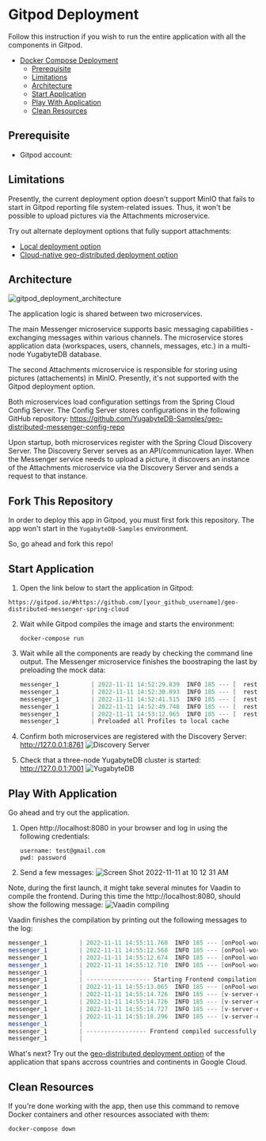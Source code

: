 # Gitpod Deployment

Follow this instruction if you wish to run the entire application with all the components in Gitpod.

<!-- vscode-markdown-toc -->

- [Docker Compose Deployment](#docker-compose-deployment)
  - [Prerequisite](#prerequisite)
  - [Limitations](#limitations)
  - [Architecture](#architecture)
  - [Start Application](#start-application)
  - [Play With Application](#play-with-application)
  - [Clean Resources](#clean-resources)

<!-- vscode-markdown-toc-config
    numbering=false
    autoSave=true
    /vscode-markdown-toc-config -->
<!-- /vscode-markdown-toc -->

## Prerequisite

* Gitpod account:

## Limitations

Presently, the current deployment option doesn't support MinIO that fails to start in Gitpod reporting file system-related issues. Thus, it won't be possible to upload pictures via the Attachments microservice.

Try out alternate deployment options that fully support attachments:
* [Local deployment option](local_deployment.md)
* [Cloud-native geo-distributed deployment option](gcloud_deployment.md)


## Architecture

![gitpod_deployment_architecture](https://user-images.githubusercontent.com/1537233/201374026-cb201384-c1e2-4207-8a1a-3fd77f9e8d1e.png)

The application logic is shared between two microservices.

The main Messenger microservice supports basic messaging capabilities - exchanging messages within various channels. The microservice stores application data (workspaces, users, channels, messages, etc.) in a multi-node YugabyteDB database.

The second Attachments microservice is responsible for storing using pictures (attachements) in MinIO. Presently, it's not supported with the Gitpod deployment option.

Both microservices load configuration settings from the Spring Cloud Config Server. The Config Server stores configurations in the following GitHub repository: https://github.com/YugabyteDB-Samples/geo-distributed-messenger-config-repo

Upon startup, both microservices register with the Spring Cloud Discovery Server. The Discovery Server serves as an API/communication layer. When the Messenger service needs to upload a picture, it discovers an instance of the Attachments microservice via the Discovery Server and sends a request to that instance.

## Fork This Repository

In order to deploy this app in Gitpod, you must first fork this repository. The app won't start in the `YugabyteDB-Samples` environment.

So, go ahead and fork this repo!

## Start Application

1. Open the link below to start the application in Gitpod:
  ```shell
  https://gitpod.io/#https://github.com/[your_github_username]/geo-distributed-messenger-spring-cloud
  ```

2. Wait while Gitpod compiles the image and starts the environment:
    ```shell
    docker-compose run
    ```
    
2. Wait while all the components are ready by checking the command line output. The Messenger microservice finishes the boostraping the last by preloading the mock data:
    ```java
    messenger_1         | 2022-11-11 14:52:29.839  INFO 185 --- [  restartedMain] c.y.a.m.data.generator.DataGenerator     : Generating Channels
    messenger_1         | 2022-11-11 14:52:30.893  INFO 185 --- [  restartedMain] c.y.a.m.data.generator.DataGenerator     : Generating Users
    messenger_1         | 2022-11-11 14:52:41.515  INFO 185 --- [  restartedMain] c.y.a.m.data.generator.DataGenerator     : Mapping Users to Workspaces
    messenger_1         | 2022-11-11 14:52:49.748  INFO 185 --- [  restartedMain] c.y.a.m.data.generator.DataGenerator     : Generating Messages
    messenger_1         | 2022-11-11 14:53:12.965  INFO 185 --- [  restartedMain] c.y.a.m.data.generator.DataGenerator     : Finished data generation
    messenger_1         | Preloaded all Profiles to local cache
    ```

3. Confirm both microservices are registered with the Discovery Server:
    http://127.0.0.1:8761
    ![Discovery Server](https://user-images.githubusercontent.com/1537233/201366203-2579a073-4f1f-403e-90f1-93a3287643b9.png)

4. Check that a three-node YugabyteDB cluster is started:
    http://127.0.0.1:7001
    ![YugabyteDB](https://user-images.githubusercontent.com/1537233/201366549-19bbbe35-d22c-4fc9-a3c9-5c45412da4db.png)

## Play With Application

Go ahead and try out the application.

1. Open http://localhost:8080 in your browser and log in using the following credentials:
    ```shell
    username: test@gmail.com
    pwd: password
    ```

4. Send a few messages:
    ![Screen Shot 2022-11-11 at 10 12 31 AM](https://user-images.githubusercontent.com/1537233/201368976-74513caa-4834-411d-a020-f5ccc8256989.png)


Note, during the first launch, it might take several minutes for Vaadin to compile the frontend. During this time the http://localhost:8080, should show the following message:
![Vaadin compiling](https://user-images.githubusercontent.com/1537233/201361833-6c303714-d334-40c7-a6ad-578f4b989d07.png)

Vaadin finishes the compilation by printing out the following messages to the log:
```java
messenger_1         | 2022-11-11 14:55:11.760  INFO 185 --- [onPool-worker-2] c.v.f.s.frontend.TaskUpdatePackages      : Frontend dependencies resolved successfully.
messenger_1         | 2022-11-11 14:55:12.568  INFO 185 --- [onPool-worker-2] c.v.f.s.frontend.TaskCopyFrontendFiles   : Copying frontend resources from jar files ...
messenger_1         | 2022-11-11 14:55:12.674  INFO 185 --- [onPool-worker-2] c.v.f.s.frontend.TaskCopyFrontendFiles   : Visited 20 resources. Took 106 ms.
messenger_1         | 2022-11-11 14:55:12.710  INFO 185 --- [onPool-worker-2] c.v.b.devserver.AbstractDevServerRunner  : Starting Webpack
messenger_1         | 
messenger_1         | ------------------ Starting Frontend compilation. ------------------
messenger_1         | 2022-11-11 14:55:13.065  INFO 185 --- [onPool-worker-2] c.v.b.devserver.AbstractDevServerRunner  : Running Webpack to compile frontend resources. This may take a moment, please stand by...
messenger_1         | 2022-11-11 14:55:14.726  INFO 185 --- [v-server-output] c.v.b.devserver.DevServerOutputTracker   : [webpack-dev-server] Project is running at:
messenger_1         | 2022-11-11 14:55:14.726  INFO 185 --- [v-server-output] c.v.b.devserver.DevServerOutputTracker   : [webpack-dev-server] Loopback: http://localhost:41943/
messenger_1         | 2022-11-11 14:55:14.727  INFO 185 --- [v-server-output] c.v.b.devserver.DevServerOutputTracker   : [webpack-dev-server] Content not from webpack is served from '/opt/messenger/messenger/target/classes/META-INF/VAADIN/webapp, /opt/messenger/messenger/src/main/webapp' directory
messenger_1         | 2022-11-11 14:55:18.296  INFO 185 --- [v-server-output] c.v.b.devserver.DevServerOutputTracker   : [build-status] : Compiled.
messenger_1         | 
messenger_1         | ----------------- Frontend compiled successfully. -----------------
messenger_1         | 
```

What's next? Try out the [geo-distributed deployment option](gcloud_deployment.md) of the application that spans accross countries and continents in Google Cloud.

## Clean Resources

If you're done working with the app, then use this command to remove Docker containers and other resources associated with them:

```shell
docker-compose down
```

